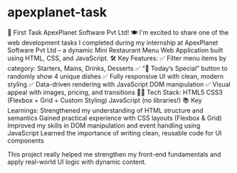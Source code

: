 # apexplanet-task
🎯 First Task ApexPlanet Software Pvt Ltd! 🍽️
I'm excited to share one of the web development tasks I completed during my internship at ApexPlanet Software Pvt Ltd – a dynamic Mini Restaurant Menu Web Application built using HTML, CSS, and JavaScript.
🛠️ Key Features:
 ✅ Filter menu items by category: Starters, Mains, Drinks, Desserts
 ✅ “🍲 Today’s Special” button to randomly show 4 unique dishes
 ✅ Fully responsive UI with clean, modern styling
 ✅ Data-driven rendering with JavaScript DOM manipulation
 ✅ Visual appeal with images, pricing, and transitions
👨‍💻 Tech Stack:
HTML5
CSS3 (Flexbox + Grid + Custom Styling)
JavaScript (no libraries!)
📚 Key Learnings:
Strengthened my understanding of HTML structure and semantics
Gained practical experience with CSS layouts (Flexbox & Grid)
Improved my skills in DOM manipulation and event handling using JavaScript
Learned the importance of writing clean, reusable code for UI components

This project really helped me strengthen my front-end fundamentals and apply real-world UI logic with dynamic content.
